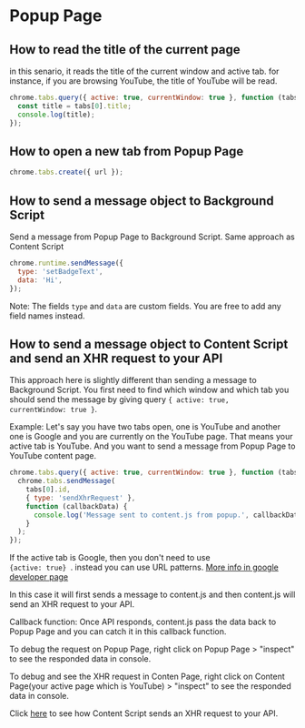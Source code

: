 # Popup Page

## How to read the title of the current page

in this senario, it reads the title of the current window and active tab. for instance, if you are browsing YouTube, the title of YouTube will be read.

```javascript
chrome.tabs.query({ active: true, currentWindow: true }, function (tabs) {
  const title = tabs[0].title;
  console.log(title);
});
```

## How to open a new tab from Popup Page

```javascript
chrome.tabs.create({ url });
```

## How to send a message object to Background Script

Send a message from Popup Page to Background Script. Same approach as Content Script

```javascript
chrome.runtime.sendMessage({
  type: 'setBadgeText',
  data: 'Hi',
});
```

Note: The fields `type` and `data` are custom fields. You are free to add any field names instead.

## How to send a message object to Content Script and send an XHR request to your API

This approach here is slightly different than sending a message to Background Script. You first need to find which window and which tab you should send the message by giving query <code>{ active: true, currentWindow: true }</code>.

Example: Let's say you have two tabs open, one is YouTube and another one is Google and you are currently on the YouTube page. That means your active tab is YouTube. And you want to send a message from Popup Page to YouTube content page.

```javascript
chrome.tabs.query({ active: true, currentWindow: true }, function (tabs) {
  chrome.tabs.sendMessage(
    tabs[0].id,
    { type: 'sendXhrRequest' },
    function (callbackData) {
      console.log('Message sent to content.js from popup.', callbackData);
    }
  );
});
```

If the active tab is Google, then you don't need to use <code> {active: true} </code>. instead you can use URL patterns. [More info in google developer page](https://developer.chrome.com/docs/extensions/reference/tabs/#method-query)

In this case it will first sends a message to content.js and then content.js will send an XHR request to your API.

Callback function: Once API responds, content.js pass the data back to Popup Page and you can catch it in this callback function.

To debug the request on Popup Page, right click on Popup Page > "inspect" to see the responded data in console.

To debug and see the XHR request in Conten Page, right click on Content Page(your active page which is YouTube) > "inspect" to see the responded data in console.

Click
[here](content?id=how-to-send-an-xhr-request-to-your-api)
to see how Content Script sends an XHR request to your API.
